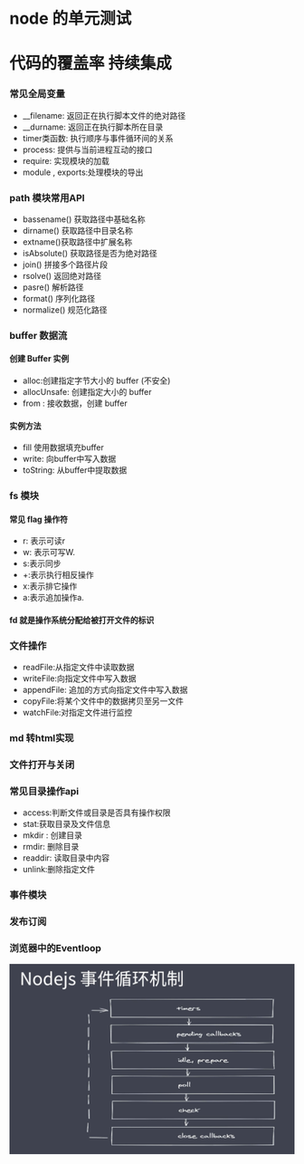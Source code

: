 # node 的单元测试
# 代码的覆盖率 持续集成

### 常见全局变量
* __filename: 返回正在执行脚本文件的绝对路径
* __durname: 返回正在执行脚本所在目录
* timer类函数: 执行顺序与事件循环间的关系
* process: 提供与当前进程互动的接口
* require: 实现模块的加载
* module , exports:处理模块的导出

### path 模块常用API
* bassename() 获取路径中基础名称
* dirname() 获取路径中目录名称
* extname()获取路径中扩展名称
* isAbsolute() 获取路径是否为绝对路径
* join() 拼接多个路径片段
* rsolve() 返回绝对路径
* pasre() 解析路径
* format() 序列化路径
* normalize() 规范化路径

### buffer 数据流
#### 创建 Buffer 实例

* alloc:创建指定字节大小的 buffer
(不安全)
* allocUnsafe: 创建指定大小的 buffer
* from : 接收数据，创建 buffer
#### 实例方法
* fill 使用数据填充buffer
* write: 向buffer中写入数据
* toString: 从buffer中提取数据

### fs 模块
#### 常见 flag 操作符
* r: 表示可读r
* w: 表示可写W.
* s:表示同步
* +:表示执行相反操作
* x:表示排它操作
* a:表示追加操作a.
#### fd 就是操作系统分配给被打开文件的标识

### 文件操作

* readFile:从指定文件中读取数据
* writeFile:向指定文件中写入数据
* appendFile: 追加的方式向指定文件中写入数据
* copyFile:将某个文件中的数据拷贝至另一文件
* watchFile:对指定文件进行监控

### md 转html实现

### 文件打开与关闭

### 常见目录操作api
* access:判断文件或目录是否具有操作权限
* stat:获取目录及文件信息
* mkdir : 创建目录
* rmdir: 删除目录
* readdir: 读取目录中内容
*  unlink:删除指定文件

### 事件模块

### 发布订阅


### 浏览器中的Eventloop

![Alt text](image.png)  